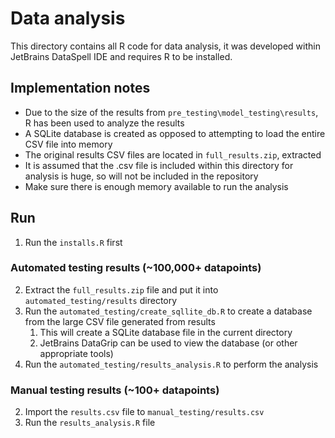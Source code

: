 # Data analysis 

This directory contains all R code for data analysis, it was developed within JetBrains DataSpell IDE and requires R to be installed.

## Implementation notes

- Due to the size of the results from `pre_testing\model_testing\results`, R has been used to analyze the results
- A SQLite database is created as opposed to attempting to load the entire CSV file into memory
- The original results CSV files are located in `full_results.zip`, extracted
- It is assumed that the .csv file is included within this directory for analysis is huge, so will not be included in the repository
- Make sure there is enough memory available to run the analysis

## Run 

1. Run the `installs.R` first

### Automated testing results (~100,000+ datapoints)
2. Extract the `full_results.zip` file and put it into `automated_testing/results` directory
3. Run the `automated_testing/create_sqllite_db.R` to create a database from the large CSV file generated from results
   1. This will create a SQLite database file in the current directory
   2. JetBrains DataGrip can be used to view the database (or other appropriate tools)
4. Run the `automated_testing/results_analysis.R` to perform the analysis

### Manual testing results (~100+ datapoints)
2. Import the `results.csv` file to `manual_testing/results.csv`
3. Run the `results_analysis.R` file
